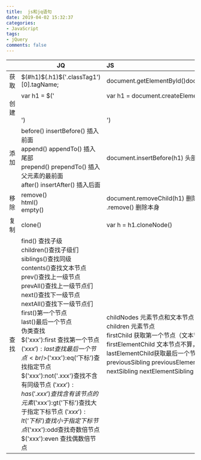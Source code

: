 ```yaml
---
title:  js和jq语句
date: 2019-04-02 15:32:37
categories:
- JavaScript
tags:
- jQuery
comments: false
---
```


|      | JQ                                                           | JS                                                           |
| ---- | ------------------------------------------------------------ | :----------------------------------------------------------- |
| 获取 | $(#h1)$(.h1)$('.classTag1')[0].tagName;                      | document.getElementById()document.getElementsByClassName()document.getElementsByTagName() |
| 创建 | var h1 = $('<h1></h1>')                                      | var h1 = document.createElement('<h1></h1>')                 |
| 添加 | before() insertBefore() 插入前面<br />append() appendTo() 插入尾部<br />prepend() prependTo() 插入父元素的最前面<br />after() insertAfter() 插入后面 | document.insertBefore(h1) 头部添加document.appendChild(h1) 尾部添加 |
| 移除 | remove()<br />html()<br />empty()                            | document.removeChild(h1) 删除子元素h1<br />.remove() 删除本身 |
| 复制 | clone()                                                      | var h = h1.cloneNode()                                       |
| 查找 | find() 查找子级 <br />children()查找子级们<br />siblings()查找同级 <br />contents()查找文本节点<br />prev()查找上一级节点 <br />prevAll()查找上一级节点们<br />next()查找下一级节点 <br />nextAll()查找下一级节点们<br />first()第一个节点 <br />last()最后一个节点<br />伪类查找<br />$('xxx'):first 查找第一个节点 <br /> $('xxx'):last 查找最后一个节点<br />$('xxx'):eq(‘下标’)查找指定节点$('xxx'):not('.xxx')查找不含有同级节点  $('xxx'):has('.xxx')查找含有该节点的元素$('xxx'):gt('下标')查找大于指定下标节点  $('xxx'):lt(‘下标’)查找小于指定下标节点$('xxx'):odd查找奇数倍节点       <br />$('xxx'):even 查找偶数倍节点 | childNodes 元素节点和文本节点<br />children 元素节点 <br />firstChild 获取第一个节点（文本节点也算）<br />firstElementChild 文本节点不算，推荐 lastChild <br />lastElementChild获取最后一个节点<br />previousSibling previousElementChild 获取上一个节点<br />nextSibling nextElementSibling 获取下一个节点siblings 获取同级节点 |
